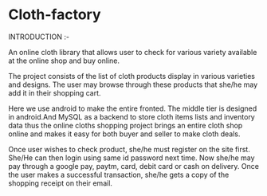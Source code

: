 # Cloth-factory

INTRODUCTION :- 

An online cloth library that allows user to check for various variety available at the online shop and buy online.  
  
The project consists of the list of cloth products display in various varieties and designs. The user may browse through these products that she/he may add it in their shopping cart.  
 
Here we use android to make the entire fronted. The middle tier is designed in android.And MySQL as a backend to store cloth items lists and inventory data thus the online cloths shopping project brings an entire cloth shop online and makes it easy for both buyer and seller to make cloth deals. 

Once user wishes to check product, she/he must register on the site first. She/He can then login using same id password next time. Now she/he may pay through a google pay, paytm, card, debit card or cash on delivery. Once the user makes a successful transaction, she/he gets a copy of the shopping receipt on their email.  

